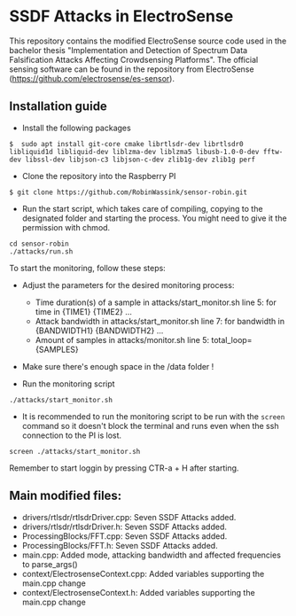 # SSDF Attacks in ElectroSense

This repository contains the modified ElectroSense source code used in the bachelor thesis "Implementation and Detection of Spectrum Data Falsification Attacks Affecting Crowdsensing Platforms".
The official sensing software can be found in the repository from ElectroSense (https://github.com/electrosense/es-sensor).


## Installation guide

* Install the following packages

```
$  sudo apt install git-core cmake librtlsdr-dev librtlsdr0 libliquid1d libliquid-dev liblzma-dev liblzma5 libusb-1.0-0-dev fftw-dev libssl-dev libjson-c3 libjson-c-dev zlib1g-dev zlib1g perf
```

* Clone the repository into the Raspberry PI
```
$ git clone https://github.com/RobinWassink/sensor-robin.git

```

* Run the start script, which takes care of compiling, copying to the designated folder and starting the process. You might need to give it the permission with chmod. 
```
cd sensor-robin
./attacks/run.sh

```

To start the monitoring, follow these steps:

* Adjust the parameters for the desired monitoring process:
    * Time duration(s) of a sample in attacks/start_monitor.sh line 5: for time in {TIME1} {TIME2} ...
    * Attack bandwidth in attacks/start_monitor.sh line 7: for bandwidth in {BANDWIDTH1} {BANDWIDTH2} ...
    * Amount of samples in attacks/monitor.sh line 5: total_loop={SAMPLES}

* Make sure there's enough space in the /data folder !

* Run the monitoring script
```
./attacks/start_monitor.sh

```
* It is recommended to run the monitoring script to be run with the `screen` command so it doesn't block the terminal and runs even when the ssh connection to the PI is lost. 
```
screen ./attacks/start_monitor.sh

```
Remember to start loggin by pressing CTR-a + H after starting. 

## Main modified files:

* drivers/rtlsdr/rtlsdrDriver.cpp: Seven SSDF Attacks added. 
* drivers/rtlsdr/rtlsdrDriver.h: Seven SSDF Attacks added. 
* ProcessingBlocks/FFT.cpp: Seven SSDF Attacks added. 
* ProcessingBlocks/FFT.h: Seven SSDF Attacks added. 
* main.cpp: Added mode, attacking bandwidth and affected frequencies to parse_args()
* context/ElectrosenseContext.cpp: Added variables supporting the main.cpp change
* context/ElectrosenseContext.h: Added variables supporting the main.cpp change